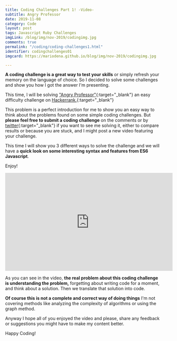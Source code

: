```yaml
---
title: Coding Challenges Part 1! -Video-
subtitle: Angry Professor
date: 2019-11-08
category: Code
layout: post
tags: Javascript Ruby Challenges
imgLink: /blog/img/nov-2019/codingimg.jpg
comments: true
permalink: "/coding/coding-challenges1.html"
identifier: codingchallenges01
imgcard: https://mariodena.github.io/blog/img/nov-2019/codingimg.jpg

---
```


**A coding challenge is a great way to test your skills** or simply refresh your memory on the language of choice. So I decided to solve some challenges and show you how I got the answer I'm presenting.

This time, I will be solving ["Angry Professor"][AN]{:target="_blank"} an easy difficulty challenge on [Hackerrank.][hk]{:target="_blank"}

This problem is a perfect introduction for me to show you an easy way to think about the problems found on some simple coding challenges. But **please feel free to submit a coding challenge** on the comments or by [twitter][tw]{:target="_blank"} if you want to see me solving it, either to compare results or because you are stuck, and I might post a new video featuring your challenge.

This time I will show you 3 different ways to solve the challenge and we will have a **quick look on some interesting syntax and features from ES6 Javascript**.

Enjoy!
<div class= "iframe-container"></div>
<iframe width="540" height="315" src="https://www.youtube.com/embed/NSa1-u3On5A" frameborder="0" allow="accelerometer; autoplay; encrypted-media; gyroscope; picture-in-picture" allowfullscreen></iframe>
</div>

[tw]: https://twitter.com/MarioDenaCode
[AN]: https://www.hackerrank.com/challenges/angry-professor/problem
[img1]: /blog/img/nov-2019/codingimg.jpg
[hk]: https://www.hackerrank.com

<br>

As you can see in the video, **the real problem about this coding challenge is understanding the problem,** forgetting about writing code for a moment, and think about a solution. Then we translate that solution into code.

**Of course this is not a complete and correct way of doing things** I'm not covering methods like analyzing the complexity of algorithms or using the graph method. 

Anyway I hope all of you enjoyed the video and please, share any feedback or suggestions you might have to make my content better.

Happy Coding!